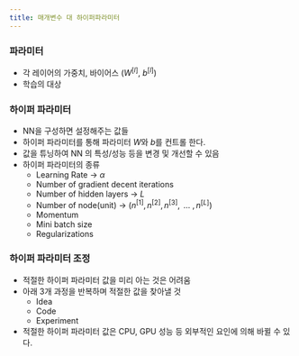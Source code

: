 ```yaml
---
title: 매개변수 대 하이퍼파라미터
---
```

### 파라미터

- 각 레이어의 가중치, 바이어스 ($W^{[l]}$, $b^{[l]}$)
- 학습의 대상

### 하이퍼 파라미터

- NN을 구성하면 설정해주는 값들
- 하이퍼 파라미터를 통해 파라미터 $W$와 $b$를 컨트롤 한다.
- 값을 튜닝하여 NN 의 특성/성능 등을 변경 및 개선할 수 있음
- 하이퍼 파라미터의 종류
    - Learning Rate → $\alpha$
    - Number of gradient decent iterations
    - Number of hidden layers  → $L$
    - Number of node(unit) → $(n^{[1]}, n^{[2]}, n^{[3]}, \text{ … }, n^{[L]})$
    - Momentum
    - Mini batch size
    - Regularizations

### 하이퍼 파라미터 조정

- 적절한 하이퍼 파라미터 값을 미리 아는 것은 어려움
- 아래 3개 과정을 반복하며 적절한 값을 찾아낼 것
    - Idea
    - Code
    - Experiment
- 적절한 하이퍼 파라미터 값은 CPU, GPU 성능 등 외부적인 요인에 의해 바뀔 수 있다.